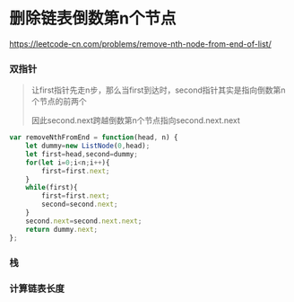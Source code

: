 # 删除链表倒数第n个节点

https://leetcode-cn.com/problems/remove-nth-node-from-end-of-list/

### 双指针

> 让first指针先走n步，那么当first到达时，second指针其实是指向倒数第n个节点的前两个
>
> 因此second.next跨越倒数第n个节点指向second.next.next

```javascript
var removeNthFromEnd = function(head, n) {
    let dummy=new ListNode(0,head);
    let first=head,second=dummy;
    for(let i=0;i<n;i++){
        first=first.next;
    }
    while(first){
        first=first.next;
        second=second.next;
    }
    second.next=second.next.next;
    return dummy.next;
};
```

### 栈

### 计算链表长度

